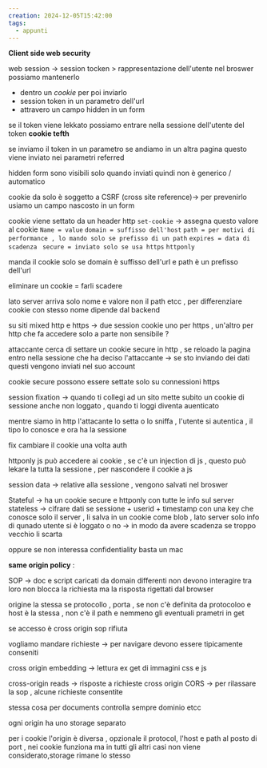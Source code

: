 ```yaml
---
creation: 2024-12-05T15:42:00
tags:
  - appunti
---
```

**Client side web security**

web session -> session tocken > rappresentazione dell'utente nel broswer 
possiamo mantenerlo
+ dentro un *cookie* per poi inviarlo   
+ session token in un parametro dell'url 
+ attravero un campo hidden in un form 

se il token viene lekkato possiamo entrare nella sessione dell'utente del token **cookie tefth**

se inviamo il token in un parametro se andiamo in un altra pagina questo viene inviato nei parametri referred 

hidden form sono visibili solo quando inviati quindi non è generico / automatico

cookie da solo è soggetto a CSRF (cross site reference)-> per prevenirlo usiamo un campo nascosto in un form

cookie viene settato da un header http 
`set-cookie` -> assegna questo valore al cookie 
`Name = value`
`domain = suffisso dell'host`
`path = per motivi di performance , lo mando solo se prefisso di un path`
`expires = data di scadenza `
`secure = inviato solo se usa https`
`httponly`

manda il cookie solo se domain è suffisso dell'url e path è un prefisso dell'url

eliminare un cookie = farli scadere

lato server arriva solo nome e valore non il path etcc , per differenziare cookie con stesso nome dipende dal backend

su siti mixed http e https -> due session cookie uno per https , un'altro per http che fa accedere solo a parte non sensibile ? 

attaccante cerca di settare un cookie secure in http , se reloado la pagina entro nella sessione che ha deciso l'attaccante -> se sto inviando dei dati questi vengono inviati nel suo account

cookie secure possono essere settate solo su connessioni https

session fixation -> quando ti collegi ad un sito mette subito un cookie di sessione anche non loggato , quando ti loggi diventa auenticato 

mentre siamo in http l'attacante lo setta o lo sniffa , l'utente si autentica , il tipo lo conosce e ora ha la sessione

fix cambiare il cookie una volta auth 

httponly js può accedere ai cookie , se c'è un injection di js , questo può lekare la tutta la sessione , per nascondere il cookie a js

session data -> relative alla sessione , vengono salvati nel broswer 

Stateful -> ha un cookie secure e httponly con tutte le info sul server
stateless -> cifrare dati se sessione + userid + timestamp con una key che conosce solo il server , li salva in un cookie come blob , lato server solo info di qunado utente si è loggato o no -> in modo da avere scadenza se troppo vecchio li scarta 

oppure se non interessa confidentiality basta un mac

**same origin policy** : 

SOP -> doc e script caricati da domain differenti non devono interagire tra loro
non blocca la richiesta ma la risposta rigettati dal browser 

origine la stessa se protocollo , porta , se non c'è definita da protocoloo e host è la stessa , non c'è il path e nemmeno gli eventuali prametri in get 

se accesso è cross origin sop rifiuta

vogliamo mandare richieste -> per navigare devono essere tipicamente conseniti 

cross origin embedding -> lettura ex get di immagini css e js

cross-origin reads -> risposte a richieste cross origin
CORS -> per rilassare la sop , alcune richieste consentite

stessa cosa per documents controlla sempre dominio etcc 

ogni origin ha uno storage separato 

per i cookie l'origin è diversa , opzionale il protocol, l'host e path al posto di port , nei cookie funziona ma in tutti gli altri casi non viene considerato,storage rimane lo stesso 

